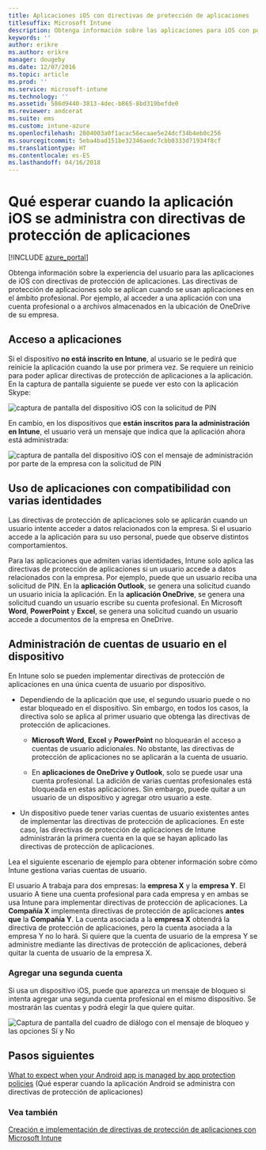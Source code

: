 ```yaml
---
title: Aplicaciones iOS con directivas de protección de aplicaciones
titlesuffix: Microsoft Intune
description: Obtenga información sobre las aplicaciones para iOS con políticas de protección.
keywords: ''
author: erikre
ms.author: erikre
manager: dougeby
ms.date: 12/07/2016
ms.topic: article
ms.prod: ''
ms.service: microsoft-intune
ms.technology: ''
ms.assetid: 586d9440-3813-4dec-b865-8bd319befde0
ms.reviewer: andcerat
ms.suite: ems
ms.custom: intune-azure
ms.openlocfilehash: 2804003a0f1acac56ecaae5e24dcf34b4eb0c256
ms.sourcegitcommit: 5eba4bad151be32346aedc7cbb0333d71934f8cf
ms.translationtype: HT
ms.contentlocale: es-ES
ms.lasthandoff: 04/16/2018
---
```

# <a name="what-to-expect-when-your-ios-app-is-managed-by-app-protection-policies"></a>Qué esperar cuando la aplicación iOS se administra con directivas de protección de aplicaciones

[!INCLUDE [azure_portal](./includes/azure_portal.md)]

Obtenga información sobre la experiencia del usuario para las aplicaciones de iOS con directivas de protección de aplicaciones. Las directivas de protección de aplicaciones solo se aplican cuando se usan aplicaciones en el ámbito profesional. Por ejemplo, al acceder a una aplicación con una cuenta profesional o a archivos almacenados en la ubicación de OneDrive de su empresa.
##  <a name="accessing-apps"></a>Acceso a aplicaciones

Si el dispositivo **no está inscrito en Intune**, al usuario se le pedirá que reinicie la aplicación cuando la use por primera vez.  Se requiere un reinicio para poder aplicar directivas de protección de aplicaciones a la aplicación. En la captura de pantalla siguiente se puede ver esto con la aplicación Skype:


![captura de pantalla del dispositivo iOS con la solicitud de PIN](./media/ios-pin-prompt.png)

En cambio, en los dispositivos que **están inscritos para la administración en Intune**, el usuario verá un mensaje que indica que la aplicación ahora está administrada:

![captura de pantalla del dispositivo iOS con el mensaje de administración por parte de la empresa con la solicitud de PIN](./media/ios-managed-devices-pin-prompt.png)

##  <a name="using-apps-with-multi-identity-support"></a>Uso de aplicaciones con compatibilidad con varias identidades

Las directivas de protección de aplicaciones solo se aplicarán cuando un usuario intente acceder a datos relacionados con la empresa.  Si el usuario accede a la aplicación para su uso personal, puede que observe distintos comportamientos. 

Para las aplicaciones que admiten varias identidades, Intune solo aplica las directivas de protección de aplicaciones si un usuario accede a datos relacionados con la empresa.  Por ejemplo, puede que un usuario reciba una solicitud de PIN.  En la **aplicación Outlook**, se genera una solicitud cuando un usuario inicia la aplicación. En la **aplicación OneDrive**, se genera una solicitud cuando un usuario escribe su cuenta profesional.  En Microsoft **Word**, **PowerPoint** y **Excel**, se genera una solicitud cuando un usuario accede a documentos de la empresa en OneDrive.
##  <a name="managing-user-accounts-on-the-device"></a>Administración de cuentas de usuario en el dispositivo

En Intune solo se pueden implementar directivas de protección de aplicaciones en una única cuenta de usuario por dispositivo.

* Dependiendo de la aplicación que use, el segundo usuario puede o no estar bloqueado en el dispositivo. Sin embargo, en todos los casos, la directiva solo se aplica al primer usuario que obtenga las directivas de protección de aplicaciones.
  * **Microsoft Word**, **Excel** y **PowerPoint** no bloquearán el acceso a cuentas de usuario adicionales. No obstante, las directivas de protección de aplicaciones no se aplicarán a la cuenta de usuario.

  * En **aplicaciones de OneDrive y Outlook**, solo se puede usar una cuenta profesional.  La adición de varias cuentas profesionales está bloqueada en estas aplicaciones.  Sin embargo, puede quitar a un usuario de un dispositivo y agregar otro usuario a este.

* Un dispositivo puede tener varias cuentas de usuario existentes antes de implementar las directivas de protección de aplicaciones. En este caso, las directivas de protección de aplicaciones de Intune administrarán la primera cuenta en la que se hayan aplicado las directivas de protección de aplicaciones.


Lea el siguiente escenario de ejemplo para obtener información sobre cómo Intune gestiona varias cuentas de usuario.

El usuario A trabaja para dos empresas: la **empresa X** y la **empresa Y**. El usuario A tiene una cuenta profesional para cada empresa y en ambas se usa Intune para implementar directivas de protección de aplicaciones. La **Compañía X** implementa directivas de protección de aplicaciones **antes que** la **Compañía Y**. La cuenta asociada a la **empresa X** obtendrá la directiva de protección de aplicaciones, pero la cuenta asociada a la empresa Y no lo hará. Si quiere que la cuenta de usuario de la empresa Y se administre mediante las directivas de protección de aplicaciones, deberá quitar la cuenta de usuario de la empresa X.
### <a name="adding-a-second-account"></a>Agregar una segunda cuenta

Si usa un dispositivo iOS, puede que aparezca un mensaje de bloqueo si intenta agregar una segunda cuenta profesional en el mismo dispositivo.  Se mostrarán las cuentas y podrá elegir la que quiere quitar.

![Captura de pantalla del cuadro de diálogo con el mensaje de bloqueo y las opciones Sí y No](./media/ios-switch-user.PNG)

## <a name="next-steps"></a>Pasos siguientes
[What to expect when your Android app is managed by app protection policies](app-protection-enabled-apps-android.md) (Qué esperar cuando la aplicación Android se administra con directivas de protección de aplicaciones)
### <a name="see-also"></a>Vea también
[Creación e implementación de directivas de protección de aplicaciones con Microsoft Intune](app-protection-policies.md)
